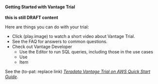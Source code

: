 #### Getting Started with Vantage Trial

**this is still  DRAFT  content**

Here are things you can do with your trial:
* Click (play.image) to watch a short video about Vantage Trial.
* See the FAQ for answers to common questions.
* Check out Vantage Developer
     - Use the Editor to run SQL queries, including those in the use cases
     - Use
     - Item


See the (to-pat: replace link) _[Teradata Vantage Trial on AWS Quick Start Guide](https://docs.teradata.com/access/sources/dita/topic?dita:mapPath=jzh1567636979792.ditamap)_.

